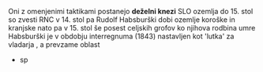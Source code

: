 Oni z omenjenimi taktikami postanejo **deželni knezi** SLO ozemlja
do 15. stol so zvesti RNC v 14. stol pa Rudolf Habsburški dobi ozemlje koroške in kranjske nato pa v 15. stol še posest celjskih grofov ko njihova rodbina umre
Habsburški je v obdobju interregnuma (1843) nastavljen kot 'lutka' za vladarja , a prevzame oblast
- sp